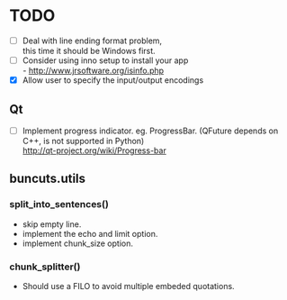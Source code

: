 TODO
====

- [ ] Deal with line ending format problem,  
      this time it should be Windows first.
- [ ] Consider using inno setup to install your app  
      - http://www.jrsoftware.org/isinfo.php
- [x] Allow user to specify the input/output encodings

## Qt

- [ ] Implement progress indicator. eg. ProgressBar.
      (QFuture depends on C++, is not supported in Python)  
      http://qt-project.org/wiki/Progress-bar

## buncuts.utils
### split_into_sentences()

- skip empty line.
- implement the echo and limit option.
- implement chunk_size option.

### chunk_splitter()

- Should use a FILO to avoid multiple embeded quotations.

